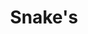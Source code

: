 ---
pid: mx100
title: Snake's
location_transcription: On my block
coordinates: "[-75.225416688608, 39.952350769803]"
zipcode: 
gen_neighborhood: 
neighborhood: 
outside_phl: 
age: '11'
age_range: 6-13
instagram: 
image_file_name: mx_100.jpg
proposal_transcription: Snakes
topic: Animals
topic_summary: '0'
type: Other No Form
keywords_other: 
credit: Jayanah
image_labels: 
twitter: 
facebook: 
permalink: "/monuments/mx100/"
layout: item-page
---
